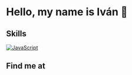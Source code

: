 # Hello, my name is Iván 👋


## Skills

[![JavaScript](https://img.shields.io/badge/JavaScript-F7DF1E?style=for-the-badge&logo=javascript&logoColor=white&labelColor=101010)]()

## Find me at
